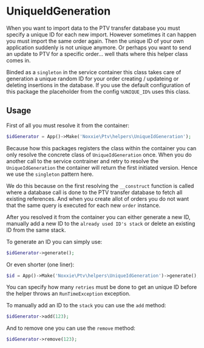 # UniqueIdGeneration

When you want to import data to the PTV transfer database you must specify a unique ID for each new import. However sometimes it can happen you must import the same order again. Then the unique ID of your own application suddenly is not unique anymore. Or perhaps you want to send an update to PTV for a specific order... well thats where this helper class comes in.

Binded as a `singleton` in the service container this class takes care of generation a unique random ID for your order creating / updateing or deleting insertions in the database. If you use the default configuration of this package the placeholder from the config `%UNIQUE_ID%` uses this class.

## Usage

First of all you must resolve it from the container:
````php
$idGenerator = App()->Make('Noxxie\Ptv\helpers\UniqueIdGeneration');
````

Because how this packages registers the class within the container you can only resolve the concrete class of `UniqueIdGeneration` once. When you do another call to the service contrainer and retry to resolve the `UniqueIdGeneration` the container will return the first initiated version. Hence we use the `singleton` pattern here.

We do this because on the first resolving the `__construct` function is called where a database call is done to the PTV transfer database to fetch all existing references. And when you create allot of orders you do not want that the same query is executed for each new `order` instance.

After you resolved it from the container you can either generate a new ID, manually add a new ID to the `already used ID's stack` or delete an existing ID from the same stack.

To generate an ID you can simply use:
````php
$idGenerator->generate();
````

Or even shorter (one liner):
````php
$id = App()->Make('Noxxie\Ptv\helpers\UniqueIdGeneration')->generate();
````

You can specify how many `retries` must be done to get an unique ID before the helper throws an `RunTimeException` exception.

To manually add an ID to the `stack` you can use the `add` method:
````php
$idGenerator->add(123);
````

And to remove one you can use the `remove` method:
````php
$idGenerator->remove(123);
````


